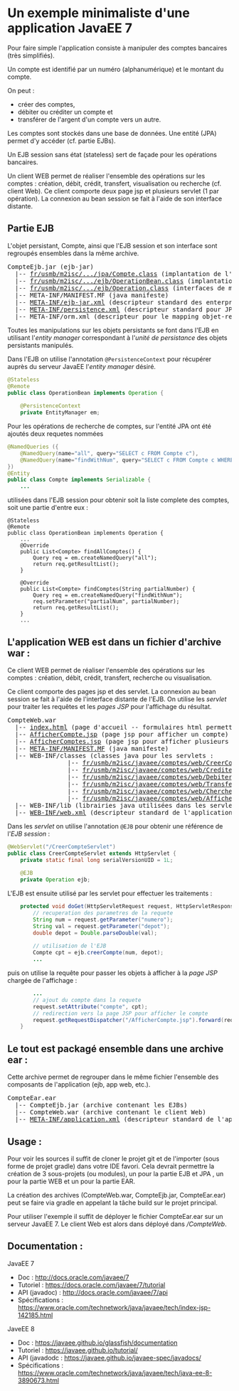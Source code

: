 # Un exemple minimaliste d'une application JavaEE 7

Pour faire simple l'application consiste à manipuler des comptes bancaires (très simplifiés).

Un compte est identifié par un numéro (alphanumérique) et le montant du compte.

On peut :
- créer des comptes,
- débiter ou créditer un compte et
- transférer de l'argent d'un compte vers un autre.

Les comptes sont stockés dans une base de données. Une entité (JPA) permet d'y accéder (cf. partie EJBs).

Un EJB session sans état (stateless) sert de façade pour les opérations bancaires.

Un client WEB permet de réaliser l'ensemble des opérations sur les comptes : création, débit, crédit, transfert, visualisation ou recherche (cf. client Web). 
Ce client comporte deux page jsp et plusieurs servlet (1 par opération). La connexion au bean session se fait à l'aide de son interface distante.

## Partie EJB

L'objet persistant, Compte, ainsi que l'EJB session et son interface sont regroupés ensembles dans la même archive.
<pre>
CompteEjb.jar (ejb-jar)
  |-- <a href="CompteEjb/src/main/java/fr/usmb/m2isc/javaee/comptes/jpa/Compte.java" >fr/usmb/m2isc/.../jpa/Compte.class</a> (implantation de l'entité Compte (entité JPA))
  |-- <a href="CompteEjb/src/main/java/fr/usmb/m2isc/javaee/comptes/ejb/OperationBean.java" >fr/usmb/m2isc/.../ejb/OperationBean.class</a> (implantation de l'enterprise java bean Operation (bean session))
  |-- <a href="CompteEjb/src/main/java/fr/usmb/m2isc/javaee/comptes/ejb/Operation.java" >fr/usmb/m2isc/.../ejb/Operation.class</a> (interfaces de manipulation distante du bean session)
  |-- META-INF/MANIFEST.MF (java manifeste)
  |-- <a href="CompteEjb/src/main/resources/META-INF/ejb-jar.xml" >META-INF/ejb-jar.xml</a> (descripteur standard des enterprise java beans -- optionnel dans les dernières versions de javaEE)
  |-- <a href="CompteEjb/src/main/resources/META-INF/persistence.xml" >META-INF/persistence.xml</a> (descripteur standard pour JPA)
  |-- META-INF/orm.xml (descripteur pour le mapping objet-relationnel -- absent ici)
</pre>

Toutes les manipulations sur les objets persistants se font dans l'EJB en utilisant l'_entity manager_ correspondant à l'_unité de persistance_ des objets persistants manipulés. 

Dans l'EJB on utilise l'annotation `@PersistenceContext` pour récupérer auprès du serveur JavaEE l'_entity manager_ désiré.

```java
@Stateless
@Remote
public class OperationBean implements Operation {
	
	@PersistenceContext
	private EntityManager em;
```

Pour les opérations de recherche de comptes, sur l'entité JPA ont été ajoutés deux requetes nommées

```java
@NamedQueries ({
	@NamedQuery(name="all", query="SELECT c FROM Compte c"),
	@NamedQuery(name="findWithNum", query="SELECT c FROM Compte c WHERE c.numero LIKE :partialNum ORDER BY c.numero ASC")
})
@Entity
public class Compte implements Serializable {
	...
```

utilisées dans l'EJB session pour obtenir soit la liste complete des comptes, soit une partie d'entre eux :

```
@Stateless
@Remote
public class OperationBean implements Operation {	
	...	
	@Override
	public List<Compte> findAllComptes() {
		Query req = em.createNamedQuery("all");
		return req.getResultList();
	}

	@Override
	public List<Compte> findComptes(String partialNumber) {
		Query req = em.createNamedQuery("findWithNum");
		req.setParameter("partialNum", partialNumber);
		return req.getResultList();
	}	
	...
```

 
## L'application WEB est dans un fichier d'archive war :

Ce client WEB permet de réaliser l'ensemble des opérations sur les comptes : création, débit, crédit, transfert, recherche ou visualisation.

Ce client comporte des pages jsp et des servlet. La connexion au bean session se fait à l'aide de l'interface distante de l'EJB. 
On utilise les _servlet_ pour traiter les requêtes et les _pages JSP_ pour l'affichage du résultat.
<pre>
CompteWeb.war
  |-- <a href="CompteWeb/src/main/webapp/index.html" >index.html</a> (page d'accueil -- formulaires html permettant de créer, rechercher ou modifier les comptes)
  |-- <a href="CompteWeb/src/main/webapp/AfficherCompte.jsp" >AfficherCompte.jsp</a> (page jsp pour afficher un compte)
  |-- <a href="CompteWeb/src/main/webapp/AfficherCompte.jsp" >AfficherComptes.jsp</a> (page jsp pour afficher plusieurs comptes)
  |-- <a href="CompteWeb/src/main/webapp/META-INF/MANIFEST.MF" >META-INF/MANIFEST.MF</a> (java manifeste)
  |-- WEB-INF/classes (classes java pour les servlets :
                |-- <a href="CompteWeb/src/main/java/fr/usmb/m2isc/javaee/comptes/web/CreerCompteServlet.java" >fr/usmb/m2isc/javaee/comptes/web/CreerCompteServlet.class</a>
                |-- <a href="CompteWeb/src/main/java/fr/usmb/m2isc/javaee/comptes/web/CrediterCompteServlet.java" >fr/usmb/m2isc/javaee/comptes/web/CrediterCompteServlet.class</a>
                |-- <a href="CompteWeb/src/main/java/fr/usmb/m2isc/javaee/comptes/web/DebiterCompteServlet.java" >fr/usmb/m2isc/javaee/comptes/web/DebiterCompteServlet.class</a>
                |-- <a href="CompteWeb/src/main/java/fr/usmb/m2isc/javaee/comptes/web/TransfererServlet.java" >fr/usmb/m2isc/javaee/comptes/web/TransfererServlet.class</a>
                |-- <a href="CompteWeb/src/main/java/fr/usmb/m2isc/javaee/comptes/web/ChercherComptesServlet.java" >fr/usmb/m2isc/javaee/comptes/web/ChercherComptesServlet.java.class</a>
                |-- <a href="CompteWeb/src/main/java/fr/usmb/m2isc/javaee/comptes/web/AfficherCompteServlet.java" >fr/usmb/m2isc/javaee/comptes/web/AfficherCompteServlet.java.class</a>
  |-- WEB-INF/lib (librairies java utilisées dans les servlet)
  |-- <a href="CompteWeb/src/main/webapp/WEB-INF/web.xml" >WEB-INF/web.xml</a> (descripteur standard de l'application Web -- optionnel dans les dernières versions de javaEE)
</pre>

Dans les _servlet_ on utilise l'annotation `@EJB` pour obtenir une référence de l'_EJB session_ :

```java
@WebServlet("/CreerCompteServlet")
public class CreerCompteServlet extends HttpServlet {
	private static final long serialVersionUID = 1L;
	
	@EJB
	private Operation ejb;
```

L'EJB est ensuite utilisé par les servlet pour effectuer les traitements :

```java
	protected void doGet(HttpServletRequest request, HttpServletResponse response) throws ServletException, IOException {
		// recuperation des parametres de la requete
		String num = request.getParameter("numero");
		String val = request.getParameter("depot");
		double depot = Double.parseDouble(val);
		
		// utilisation de l'EJB
		Compte cpt = ejb.creerCompte(num, depot);
		...
```

puis on utilise la requête pour passer les objets à afficher à la _page JSP_ chargée de l'affichage :

```java
		...
		// ajout du compte dans la requete
		request.setAttribute("compte", cpt);
		// redirection vers la page JSP pour afficher le compte
		request.getRequestDispatcher("/AfficherCompte.jsp").forward(request, response);		
	}
```

## Le tout est packagé ensemble dans une archive ear :

Cette archive permet de regrouper dans le même fichier l'ensemble des composants de l'application (ejb, app web, etc.).
<pre>
CompteEar.ear
  |-- CompteEjb.jar (archive contenant les EJBs)
  |-- CompteWeb.war (archive contenant le client Web)
  |-- <a href="CompteEar/src/main/resources/META-INF/application.xml" >META-INF/application.xml</a> (descripteur standard de l'application -- optionnel dans les dernières versions de javaEE)
</pre>

## Usage :

Pour voir les sources il suffit de cloner le projet git et de l'importer (sous forme de projet gradle) dans votre IDE favori. 
Cela devrait permettre la création de 3 sous-projets (ou modules), un pour la partie EJB et JPA , un pour la partie WEB et un pour la partie EAR.

La création des archives (CompteWeb.war, CompteEjb.jar, CompteEar.ear) peut se faire via gradle en appelant la tâche build sur le projet principal.

Pour utiliser l'exemple il suffit de déployer le fichier CompteEar.ear sur un serveur JavaEE 7. 
Le client Web est alors dans déployé dans _/CompteWeb_.

## Documentation :

JavaEE 7
- Doc : http://docs.oracle.com/javaee/7
- Tutoriel : https://docs.oracle.com/javaee/7/tutorial
- API (javadoc) : http://docs.oracle.com/javaee/7/api
- Spécifications : https://www.oracle.com/technetwork/java/javaee/tech/index-jsp-142185.html

JaveEE 8
- Doc : https://javaee.github.io/glassfish/documentation
- Tutoriel : https://javaee.github.io/tutorial/
- API (javadodc : https://javaee.github.io/javaee-spec/javadocs/
- Spécifications : https://www.oracle.com/technetwork/java/javaee/tech/java-ee-8-3890673.html

